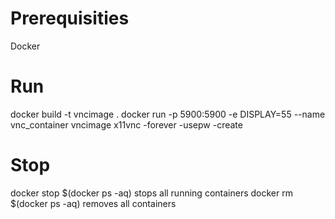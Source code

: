 # Prerequisities
Docker

# Run 
docker build -t vncimage .
docker run -p 5900:5900 -e DISPLAY=55 --name vnc_container vncimage x11vnc -forever -usepw -create

# Stop
docker stop $(docker ps -aq) stops all running containers
docker rm $(docker ps -aq) removes all containers

